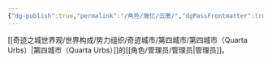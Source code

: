```yaml
---
{"dg-publish":true,"permalink":"/角色/施忆/云墨/","dgPassFrontmatter":true}
---
```


[[奇迹之城世界观/世界构成/势力组织/奇迹城市/第四城市/第四城市（Quarta Urbs）\|第四城市（Quarta Urbs）]]的[[角色/管理员/管理员\|管理员]]。
